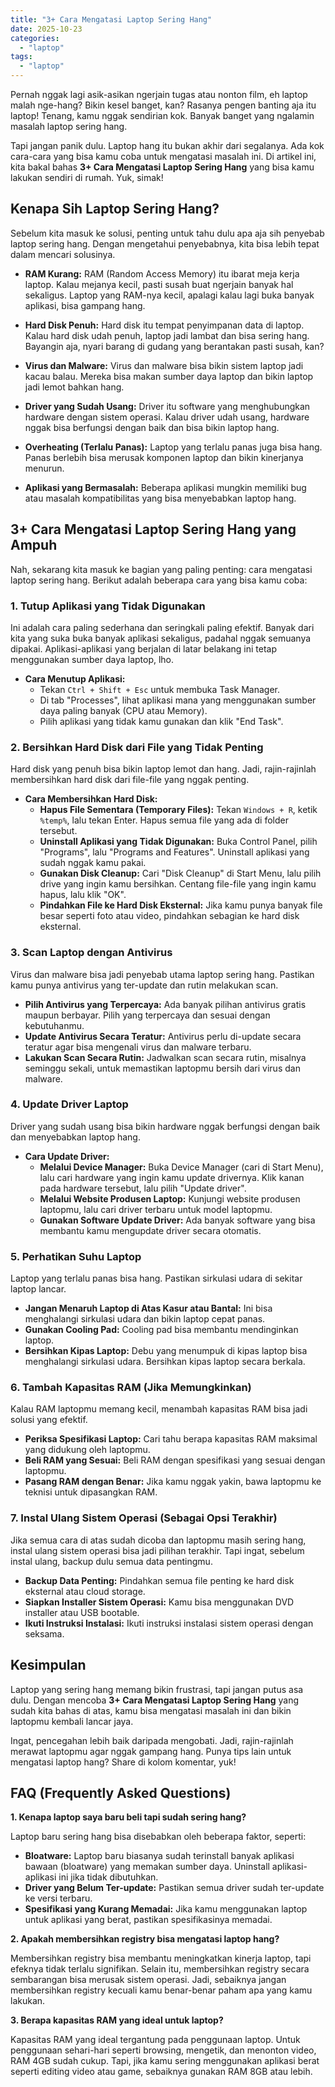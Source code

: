 ```yaml
---
title: "3+ Cara Mengatasi Laptop Sering Hang"
date: 2025-10-23
categories: 
  - "laptop"
tags: 
  - "laptop"
---
```


Pernah nggak lagi asik-asikan ngerjain tugas atau nonton film, eh laptop malah nge-hang? Bikin kesel banget, kan? Rasanya pengen banting aja itu laptop! Tenang, kamu nggak sendirian kok. Banyak banget yang ngalamin masalah laptop sering hang.

Tapi jangan panik dulu. Laptop hang itu bukan akhir dari segalanya. Ada kok cara-cara yang bisa kamu coba untuk mengatasi masalah ini. Di artikel ini, kita bakal bahas **3+ Cara Mengatasi Laptop Sering Hang** yang bisa kamu lakukan sendiri di rumah. Yuk, simak!

## Kenapa Sih Laptop Sering Hang?

Sebelum kita masuk ke solusi, penting untuk tahu dulu apa aja sih penyebab laptop sering hang. Dengan mengetahui penyebabnya, kita bisa lebih tepat dalam mencari solusinya.

- **RAM Kurang:** RAM (Random Access Memory) itu ibarat meja kerja laptop. Kalau mejanya kecil, pasti susah buat ngerjain banyak hal sekaligus. Laptop yang RAM-nya kecil, apalagi kalau lagi buka banyak aplikasi, bisa gampang hang.
    
- **Hard Disk Penuh:** Hard disk itu tempat penyimpanan data di laptop. Kalau hard disk udah penuh, laptop jadi lambat dan bisa sering hang. Bayangin aja, nyari barang di gudang yang berantakan pasti susah, kan?
    
- **Virus dan Malware:** Virus dan malware bisa bikin sistem laptop jadi kacau balau. Mereka bisa makan sumber daya laptop dan bikin laptop jadi lemot bahkan hang.
    
- **Driver yang Sudah Usang:** Driver itu software yang menghubungkan hardware dengan sistem operasi. Kalau driver udah usang, hardware nggak bisa berfungsi dengan baik dan bisa bikin laptop hang.
    
- **Overheating (Terlalu Panas):** Laptop yang terlalu panas juga bisa hang. Panas berlebih bisa merusak komponen laptop dan bikin kinerjanya menurun.
    
- **Aplikasi yang Bermasalah:** Beberapa aplikasi mungkin memiliki bug atau masalah kompatibilitas yang bisa menyebabkan laptop hang.
    

## 3+ Cara Mengatasi Laptop Sering Hang yang Ampuh

Nah, sekarang kita masuk ke bagian yang paling penting: cara mengatasi laptop sering hang. Berikut adalah beberapa cara yang bisa kamu coba:

### 1\. Tutup Aplikasi yang Tidak Digunakan

Ini adalah cara paling sederhana dan seringkali paling efektif. Banyak dari kita yang suka buka banyak aplikasi sekaligus, padahal nggak semuanya dipakai. Aplikasi-aplikasi yang berjalan di latar belakang ini tetap menggunakan sumber daya laptop, lho.

- **Cara Menutup Aplikasi:**
    - Tekan `Ctrl + Shift + Esc` untuk membuka Task Manager.
    - Di tab "Processes", lihat aplikasi mana yang menggunakan sumber daya paling banyak (CPU atau Memory).
    - Pilih aplikasi yang tidak kamu gunakan dan klik "End Task".

### 2\. Bersihkan Hard Disk dari File yang Tidak Penting

Hard disk yang penuh bisa bikin laptop lemot dan hang. Jadi, rajin-rajinlah membersihkan hard disk dari file-file yang nggak penting.

- **Cara Membersihkan Hard Disk:**
    - **Hapus File Sementara (Temporary Files):** Tekan `Windows + R`, ketik `%temp%`, lalu tekan Enter. Hapus semua file yang ada di folder tersebut.
    - **Uninstall Aplikasi yang Tidak Digunakan:** Buka Control Panel, pilih "Programs", lalu "Programs and Features". Uninstall aplikasi yang sudah nggak kamu pakai.
    - **Gunakan Disk Cleanup:** Cari "Disk Cleanup" di Start Menu, lalu pilih drive yang ingin kamu bersihkan. Centang file-file yang ingin kamu hapus, lalu klik "OK".
    - **Pindahkan File ke Hard Disk Eksternal:** Jika kamu punya banyak file besar seperti foto atau video, pindahkan sebagian ke hard disk eksternal.

### 3\. Scan Laptop dengan Antivirus

Virus dan malware bisa jadi penyebab utama laptop sering hang. Pastikan kamu punya antivirus yang ter-update dan rutin melakukan scan.

- **Pilih Antivirus yang Terpercaya:** Ada banyak pilihan antivirus gratis maupun berbayar. Pilih yang terpercaya dan sesuai dengan kebutuhanmu.
- **Update Antivirus Secara Teratur:** Antivirus perlu di-update secara teratur agar bisa mengenali virus dan malware terbaru.
- **Lakukan Scan Secara Rutin:** Jadwalkan scan secara rutin, misalnya seminggu sekali, untuk memastikan laptopmu bersih dari virus dan malware.

### 4\. Update Driver Laptop

Driver yang sudah usang bisa bikin hardware nggak berfungsi dengan baik dan menyebabkan laptop hang.

- **Cara Update Driver:**
    - **Melalui Device Manager:** Buka Device Manager (cari di Start Menu), lalu cari hardware yang ingin kamu update drivernya. Klik kanan pada hardware tersebut, lalu pilih "Update driver".
    - **Melalui Website Produsen Laptop:** Kunjungi website produsen laptopmu, lalu cari driver terbaru untuk model laptopmu.
    - **Gunakan Software Update Driver:** Ada banyak software yang bisa membantu kamu mengupdate driver secara otomatis.

### 5\. Perhatikan Suhu Laptop

Laptop yang terlalu panas bisa hang. Pastikan sirkulasi udara di sekitar laptop lancar.

- **Jangan Menaruh Laptop di Atas Kasur atau Bantal:** Ini bisa menghalangi sirkulasi udara dan bikin laptop cepat panas.
- **Gunakan Cooling Pad:** Cooling pad bisa membantu mendinginkan laptop.
- **Bersihkan Kipas Laptop:** Debu yang menumpuk di kipas laptop bisa menghalangi sirkulasi udara. Bersihkan kipas laptop secara berkala.

### 6\. Tambah Kapasitas RAM (Jika Memungkinkan)

Kalau RAM laptopmu memang kecil, menambah kapasitas RAM bisa jadi solusi yang efektif.

- **Periksa Spesifikasi Laptop:** Cari tahu berapa kapasitas RAM maksimal yang didukung oleh laptopmu.
- **Beli RAM yang Sesuai:** Beli RAM dengan spesifikasi yang sesuai dengan laptopmu.
- **Pasang RAM dengan Benar:** Jika kamu nggak yakin, bawa laptopmu ke teknisi untuk dipasangkan RAM.

### 7\. Instal Ulang Sistem Operasi (Sebagai Opsi Terakhir)

Jika semua cara di atas sudah dicoba dan laptopmu masih sering hang, instal ulang sistem operasi bisa jadi pilihan terakhir. Tapi ingat, sebelum instal ulang, backup dulu semua data pentingmu.

- **Backup Data Penting:** Pindahkan semua file penting ke hard disk eksternal atau cloud storage.
- **Siapkan Installer Sistem Operasi:** Kamu bisa menggunakan DVD installer atau USB bootable.
- **Ikuti Instruksi Instalasi:** Ikuti instruksi instalasi sistem operasi dengan seksama.

## Kesimpulan

Laptop yang sering hang memang bikin frustrasi, tapi jangan putus asa dulu. Dengan mencoba **3+ Cara Mengatasi Laptop Sering Hang** yang sudah kita bahas di atas, kamu bisa mengatasi masalah ini dan bikin laptopmu kembali lancar jaya.

Ingat, pencegahan lebih baik daripada mengobati. Jadi, rajin-rajinlah merawat laptopmu agar nggak gampang hang. Punya tips lain untuk mengatasi laptop hang? Share di kolom komentar, yuk!

## FAQ (Frequently Asked Questions)

**1\. Kenapa laptop saya baru beli tapi sudah sering hang?**

Laptop baru sering hang bisa disebabkan oleh beberapa faktor, seperti:

- **Bloatware:** Laptop baru biasanya sudah terinstall banyak aplikasi bawaan (bloatware) yang memakan sumber daya. Uninstall aplikasi-aplikasi ini jika tidak dibutuhkan.
- **Driver yang Belum Ter-update:** Pastikan semua driver sudah ter-update ke versi terbaru.
- **Spesifikasi yang Kurang Memadai:** Jika kamu menggunakan laptop untuk aplikasi yang berat, pastikan spesifikasinya memadai.

**2\. Apakah membersihkan registry bisa mengatasi laptop hang?**

Membersihkan registry bisa membantu meningkatkan kinerja laptop, tapi efeknya tidak terlalu signifikan. Selain itu, membersihkan registry secara sembarangan bisa merusak sistem operasi. Jadi, sebaiknya jangan membersihkan registry kecuali kamu benar-benar paham apa yang kamu lakukan.

**3\. Berapa kapasitas RAM yang ideal untuk laptop?**

Kapasitas RAM yang ideal tergantung pada penggunaan laptop. Untuk penggunaan sehari-hari seperti browsing, mengetik, dan menonton video, RAM 4GB sudah cukup. Tapi, jika kamu sering menggunakan aplikasi berat seperti editing video atau game, sebaiknya gunakan RAM 8GB atau lebih.
